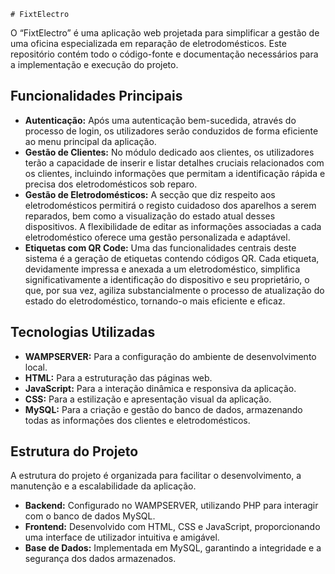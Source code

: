     # FixtElectro

O “FixtElectro” é uma aplicação web projetada para simplificar a gestão de uma oficina especializada em reparação de eletrodomésticos. Este repositório contém todo o código-fonte e documentação necessários para a implementação e execução do projeto.

## Funcionalidades Principais

- **Autenticação:** Após uma autenticação bem-sucedida, através do processo de login, os utilizadores serão conduzidos de forma eficiente ao menu principal da aplicação.
- **Gestão de Clientes:** No módulo dedicado aos clientes, os utilizadores terão a capacidade de inserir e listar detalhes cruciais relacionados com os clientes, incluindo informações que permitam a identificação rápida e precisa dos eletrodomésticos sob reparo.
- **Gestão de Eletrodomésticos:** A secção que diz respeito aos eletrodomésticos permitirá o registo cuidadoso dos aparelhos a serem reparados, bem como a visualização do estado atual desses dispositivos. A flexibilidade de editar as informações associadas a cada eletrodoméstico oferece uma gestão personalizada e adaptável.
- **Etiquetas com QR Code:** Uma das funcionalidades centrais deste sistema é a geração de etiquetas contendo códigos QR. Cada etiqueta, devidamente impressa e anexada a um eletrodoméstico, simplifica significativamente a identificação do dispositivo e seu proprietário, o que, por sua vez, agiliza substancialmente o processo de atualização do estado do eletrodoméstico, tornando-o mais eficiente e eficaz.

## Tecnologias Utilizadas

- **WAMPSERVER:** Para a configuração do ambiente de desenvolvimento local.
- **HTML:** Para a estruturação das páginas web.
- **JavaScript:** Para a interação dinâmica e responsiva da aplicação.
- **CSS:** Para a estilização e apresentação visual da aplicação.
- **MySQL:** Para a criação e gestão do banco de dados, armazenando todas as informações dos clientes e eletrodomésticos.

## Estrutura do Projeto

A estrutura do projeto é organizada para facilitar o desenvolvimento, a manutenção e a escalabilidade da aplicação. 

- **Backend:** Configurado no WAMPSERVER, utilizando PHP para interagir com o banco de dados MySQL.
- **Frontend:** Desenvolvido com HTML, CSS e JavaScript, proporcionando uma interface de utilizador intuitiva e amigável.
- **Base de Dados:** Implementada em MySQL, garantindo a integridade e a segurança dos dados armazenados.
